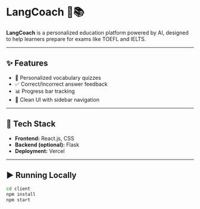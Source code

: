 # LangCoach 🧠📚

**LangCoach** is a personalized education platform powered by AI, designed to help learners prepare for exams like TOEFL and IELTS.

---

## ✨ Features

- 🎯 Personalized vocabulary quizzes
- ✅ Correct/Incorrect answer feedback
- 📊 Progress bar tracking
- 📘 Clean UI with sidebar navigation

---

## 🔧 Tech Stack

- **Frontend:** React.js, CSS
- **Backend (optional):** Flask
- **Deployment:** Vercel

---

## ▶️ Running Locally

```bash
cd client
npm install
npm start

